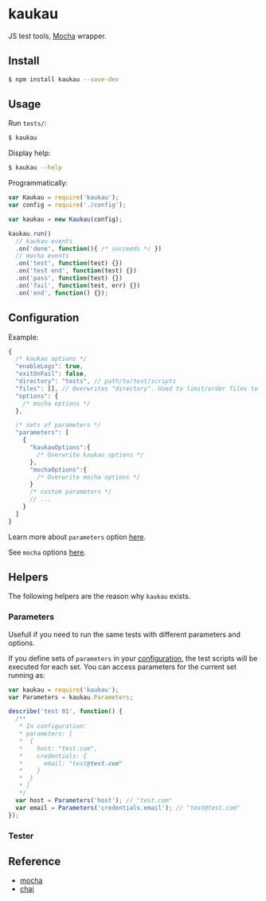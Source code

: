 # kaukau
JS test tools, [Mocha](https://mochajs.org/) wrapper.

## Install

```bash
$ npm install kaukau --save-dev
```

## Usage

Run `tests/`:
```bash
$ kaukau
```

Display help:
```bash
$ kaukau --help
```

Programmatically:
```js
var Kaukau = require('kaukau');
var config = require('./config');

var kaukau = new Kaukau(config);

kaukau.run()
  // kaukau events
  .on('done', function(){ /* succeeds */ })
  // mocha events
  .on('test', function(test) {})
  .on('test end', function(test) {})
  .on('pass', function(test) {})
  .on('fail', function(test, err) {})
  .on('end', function() {});
```

## Configuration

Example:
```js
{
  /* kaukau options */
  "enableLogs": true,
  "exitOnFail": false,
  "directory": "tests", // path/to/test/scripts
  "files": [], // Overwrites "directory". Used to limit/order files to be loaded for execution. (e.g.: [ "tests/test01.js" ])
  "options": {
    /* mocha options */
  },

  /* sets of parameters */
  "parameters": [
    {      
      "kaukauOptions":{
        /* Overwrite kaukau options */
      },
      "mochaOptions":{
        /* Overwrite mocha options */
      }
      /* custom parameters */
      // ...
    }
  ]  
}
```

Learn more about `parameters` option [here](###parameters).

See `mocha` options [here](https://mochajs.org/api/mocha).

## Helpers

The following helpers are the reason why `kaukau` exists.

### Parameters

Usefull if you need to run the same tests with different parameters and options.

If you define sets of `parameters` in your [configuration](##configuration), the test scripts will be executed for each set.
You can access parameters for the current set running as:
```js
var kaukau = require('kaukau');
var Parameters = kaukau.Parameters;

describe('test 01', function() {
  /**
   * In configuration:
   * parameters: [
   *  {
   *    host: "test.com",
   *    credentials: {
   *      email: "test@test.com"
   *    }
   *  }
   * ]
   */
  var host = Parameters('host'); // "test.com"
  var email = Parameters('credentials.email'); // "test@test.com"
});
```

### Tester

## Reference

- [mocha](https://mochajs.org/)
- [chai](https://www.chaijs.com/api/)

